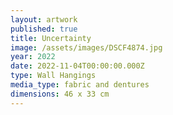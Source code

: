 ```yaml
---
layout: artwork
published: true
title: Uncertainty
image: /assets/images/DSCF4874.jpg
year: 2022
date: 2022-11-04T00:00:00.000Z
type: Wall Hangings
media_type: fabric and dentures
dimensions: 46 x 33 cm
---
```



